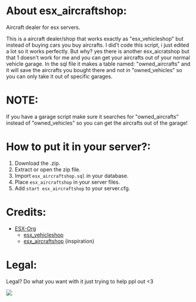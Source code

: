 # About esx_aircraftshop:
Aircraft dealer for esx servers.

This is a aircraft dealer/shop that works exactly as "esx_vehicleshop" but instead of buying cars you buy aircrafts.
I did't code this script, i just edited a lot so it works perfectly. But why? yes there is another esx_aicratshop but that 1 doesn't work for me and
you can get your aircrafts out of your normal vehicle garage. In the sql file it makes a table named: "owned_aircrafts" and it will save the aircrafts you bought there
and not in "owned_vehicles" so you can only take it out of specific garages. 


# NOTE:
If you have a garage script make sure it searches for "owned_aircrafts" instead of "owned_vehicles" so you can 
get the aircrafts out of the garage!

# How to put it in your server?:
1) Download the .zip.
2) Extract or open the zip file.
3) Import `esx_aircraftshop.sql` in your database.
4) Place `esx_aircraftshop` in your server files.
5) Add `start esx_aircraftshop` to your server.cfg.

# Credits:
* [ESX-Org](https://github.com/ESX-Org)
  * [esx_vehicleshop](https://github.com/ESX-Org/esx_vehicleshop)
   * [esx_aircraftshop](https://github.com/HumanTree92/esx_aircraftshop) (inspiration)

# Legal:

Legal? Do what you want with it just trying to help ppl out <3

![](images/original.png)
